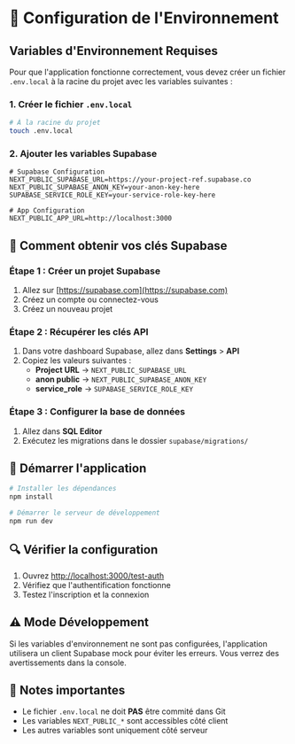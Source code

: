 # 🚀 Configuration de l'Environnement

## Variables d'Environnement Requises

Pour que l'application fonctionne correctement, vous devez créer un fichier `.env.local` à la racine du projet avec les variables suivantes :

### 1. Créer le fichier `.env.local`

```bash
# À la racine du projet
touch .env.local
```

### 2. Ajouter les variables Supabase

```env
# Supabase Configuration
NEXT_PUBLIC_SUPABASE_URL=https://your-project-ref.supabase.co
NEXT_PUBLIC_SUPABASE_ANON_KEY=your-anon-key-here
SUPABASE_SERVICE_ROLE_KEY=your-service-role-key-here

# App Configuration
NEXT_PUBLIC_APP_URL=http://localhost:3000
```

## 🔧 Comment obtenir vos clés Supabase

### Étape 1 : Créer un projet Supabase
1. Allez sur [https://supabase.com](https://supabase.com)
2. Créez un compte ou connectez-vous
3. Créez un nouveau projet

### Étape 2 : Récupérer les clés API
1. Dans votre dashboard Supabase, allez dans **Settings** > **API**
2. Copiez les valeurs suivantes :
   - **Project URL** → `NEXT_PUBLIC_SUPABASE_URL`
   - **anon public** → `NEXT_PUBLIC_SUPABASE_ANON_KEY`
   - **service_role** → `SUPABASE_SERVICE_ROLE_KEY`

### Étape 3 : Configurer la base de données
1. Allez dans **SQL Editor**
2. Exécutez les migrations dans le dossier `supabase/migrations/`

## 🚀 Démarrer l'application

```bash
# Installer les dépendances
npm install

# Démarrer le serveur de développement
npm run dev
```

## 🔍 Vérifier la configuration

1. Ouvrez [http://localhost:3000/test-auth](http://localhost:3000/test-auth)
2. Vérifiez que l'authentification fonctionne
3. Testez l'inscription et la connexion

## ⚠️ Mode Développement

Si les variables d'environnement ne sont pas configurées, l'application utilisera un client Supabase mock pour éviter les erreurs. Vous verrez des avertissements dans la console.

## 📝 Notes importantes

- Le fichier `.env.local` ne doit **PAS** être commité dans Git
- Les variables `NEXT_PUBLIC_*` sont accessibles côté client
- Les autres variables sont uniquement côté serveur


